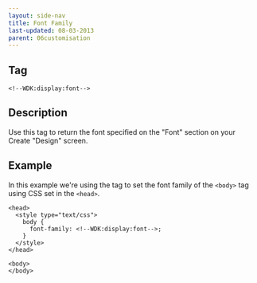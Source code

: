 ```yaml
---
layout: side-nav
title: Font Family
last-updated: 08-03-2013
parent: 06customisation
---
```


## Tag

`<!--WDK:display:font-->`

## Description

Use this tag to return the font specified on the "Font" section on your Create "Design" screen.

## Example

In this example we're using the tag to set the font family of the `<body>` tag using CSS set in the `<head>`.

~~~
<head>
  <style type="text/css">
    body {
      font-family: <!--WDK:display:font-->;
    }
  </style>
</head>

<body>
</body>
~~~